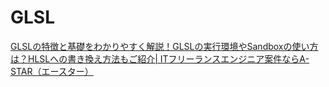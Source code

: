 # GLSL

[GLSLの特徴と基礎をわかりやすく解説！GLSLの実行環境やSandboxの使い方は？HLSLへの書き換え方法もご紹介| ITフリーランスエンジニア案件ならA-STAR（エースター）](https://agency-star.co.jp/column/glsl#:~:text=解説します。-,GLSLとは,言語ベースのシステムです。)